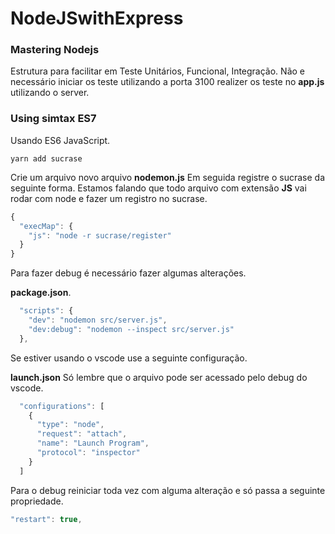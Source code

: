# NodeJSwithExpress

### Mastering Nodejs

<p>
Estrutura para facilitar em Teste Unitários, Funcional, Integração. Não e necessário iniciar os teste utilizando a porta 3100 realizer os teste no <strong>app.js</strong> utilizando o server.</p>

### Using simtax ES7

<p>Usando ES6 JavaScript.</p>

```
yarn add sucrase
```

<p>Crie um arquivo novo arquivo <strong>nodemon.js</strong> Em seguida registre o sucrase da seguinte forma. Estamos falando que todo arquivo com extensão <strong>JS</strong> vai rodar com node e fazer um registro no sucrase.</p>

```javascript
{
  "execMap": {
    "js": "node -r sucrase/register"
  }
}

```

<p>Para fazer debug é necessário fazer algumas alterações.</p>
<strong>package.json</strong>.

```javascript
  "scripts": {
    "dev": "nodemon src/server.js",
    "dev:debug": "nodemon --inspect src/server.js"
  },
```

<p>Se estiver usando o vscode use a seguinte configuração.</p>
<p><strong>launch.json</strong> Só lembre que o arquivo pode ser acessado pelo debug do vscode.</p>

```javascript
  "configurations": [
    {
      "type": "node",
      "request": "attach",
      "name": "Launch Program",
      "protocol": "inspector"
    }
  ]
```

<p>Para o debug reiniciar toda vez com alguma alteração e só passa a seguinte propriedade.</p>

```javascript
"restart": true,
```
